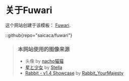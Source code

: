 # 关于Fuwari
这个网站创建于该模板： [Fuwari](https://github.com/saicaca/fuwari).

::github{repo="saicaca/fuwari"}

> ### 本网站使用的图像来源
> - 头像 by [nacho猫猫](https://x.com/amsrntk3?t=nJwTCJJtvzIqQ7xtGpiCWA&s=09/)
> - [星と少女](https://www.pixiv.net/artworks/108916539) by [Stella](https://www.pixiv.net/users/93273965)
> - [Rabbit - v1.4 Showcase](https://civitai.com/posts/586908) by [Rabbit_YourMajesty](https://civitai.com/user/Rabbit_YourMajesty)